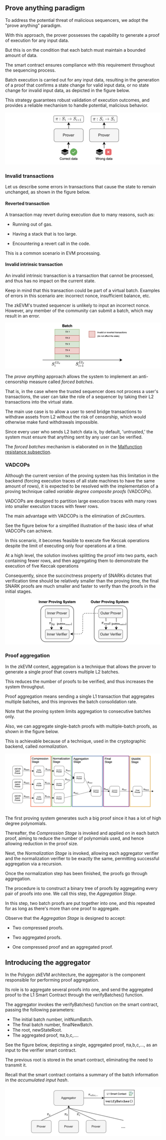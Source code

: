Prove anything paradigm
---------------------------------------------------------------------------------------------------------------------------------------------------------------

To address the potential threat of malicious sequencers, we adopt the "prove anything" paradigm.

With this approach, the prover possesses the capability to generate a proof of execution for any input data.

But this is on the condition that each batch must maintain a bounded amount of data.

The smart contract ensures compliance with this requirement throughout the sequencing process.

Batch execution is carried out for any input data, resulting in the generation of a proof that confirms a state change for valid input data, or no state change for invalid input data, as depicted in the figure below.

This strategy guarantees robust validation of execution outcomes, and provides a reliable mechanism to handle potential, malicious behavior.


![alt text](image-6.png)


### Invalid transactions

Let us describe some errors in transactions that cause the state to remain unchanged, as shown in the figure below.

#### Reverted transaction

A transaction may revert during execution due to many reasons, such as:

-   Running out of gas.

-   Having a stack that is too large.

-   Encountering a revert call in the code.

This is a common scenario in EVM processing.

#### Invalid intrinsic transaction

An invalid intrinsic transaction is a transaction that cannot be processed, and thus has no impact on the current state.

Keep in mind that this transaction could be part of a virtual batch. Examples of errors in this scenario are: incorrect nonce, insufficient balance, etc.

The zkEVM's trusted sequencer is unlikely to input an incorrect nonce. However, any member of the community can submit a batch, which may result in an error.

![alt text](image-7.png)


The *prove anything* approach allows the system to implement an anti-censorship measure called *forced batches*.

That is, in the case where the trusted sequencer does not process a user's transactions, the user can take the role of a sequencer by taking their L2 transactions into the virtual state.

The main use case is to allow a user to send bridge transactions to withdraw assets from L2 without the risk of censorship, which would otherwise make fund withdrawals impossible.

Since every user who sends L2 batch data is, by default, 'untrusted,' the system must ensure that anything sent by any user can be verified.

The *forced batches* mechanism is elaborated on in the [Malfunction resistance subsection](https://docs.polygon.technology/zkEVM/architecture/protocol/malfunction-resistance/sequencer-resistance/).


### VADCOPs

Although the current version of the proving system has this limitation in the backend (forcing execution traces of all state machines to have the same amount of rows), it is expected to be resolved with the implementation of a proving technique called *variable degree composite proofs* (VADCOPs).

VADCOPs are designed to partition large execution traces with many rows into smaller execution traces with fewer rows.

The main advantage with VADCOPs is the elimination of zkCounters.

See the figure below for a simplified illustration of the basic idea of what VADCOPs can achieve.

In this scenario, it becomes feasible to execute five Keccak operations despite the limit of executing only four operations at a time.

At a high level, the solution involves splitting the proof into two parts, each containing fewer rows, and then aggregating them to demonstrate the execution of five Keccak operations


Consequently, since the succinctness property of SNARKs dictates that verification time should be relatively smaller than the proving time, the final SNARK proofs are much smaller and faster to verify than the proofs in the initial stages.

![alt text](image-8.png)

### Proof aggregation

In the zkEVM context, aggregation is a technique that allows the prover to generate a single proof that covers multiple L2 batches.

This reduces the number of proofs to be verified, and thus increases the system throughput.

Proof aggregation means sending a single L1 transaction that aggregates multiple batches, and this improves the batch consolidation rate.

Note that the proving system limits aggregation to consecutive batches only.

Also, we can aggregate single-batch proofs with multiple-batch proofs, as shown in the figure below.

This is achievable because of a technique, used in the cryptographic backend, called *normalization*.


![alt text](image-9.png)


The first proving system generates such a big proof since it has a lot of high degree polynomials.

Thereafter, the *Compression Stage* is invoked and applied on in each batch proof, aiming to reduce the number of polynomials used, and hence allowing reduction in the proof size.

Next, the *Normalization Stage* is invoked, allowing each aggregator verifier and the normalization verifier to be exactly the same, permitting successful aggregation via a recursion.

Once the normalization step has been finished, the proofs go through aggregation.

The procedure is to construct a binary tree of proofs by aggregating every pair of proofs into one. We call this step, the *Aggregation Stage*.

In this step, two batch proofs are put together into one, and this repeated for as long as there's more than one proof to aggregate.

Observe that the *Aggregation Stage* is designed to accept:

-   Two compressed proofs.

-   Two aggregated proofs.

-   One compressed proof and an aggregated proof.



## Introducing the aggregator

In the Polygon zkEVM architecture, the aggregator is the component responsible for performing proof aggregation.

Its role is to aggregate several proofs into one, and send the aggregated proof to the L1 Smart Contract through the  verifyBatches()  function.

The aggregator invokes the  verifyBatches()  function on the smart contract, passing the following parameters:

-   The initial batch number,  initNumBatch.
-   The final batch number,  finalNewBatch.
-   The root,  newStateRoot.
-   The aggregated proof,  πa,b,c,....

See the figure below, depicting a single, aggregated proof,  πa,b,c,..., as an input to the verifier smart contract.

The previous root is stored in the smart contract, eliminating the need to transmit it.

Recall that the smart contract contains a summary of the batch information in the  _accumulated input hash_.

![alt text](image-10.png)

